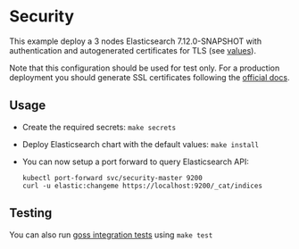 # Security

This example deploy a 3 nodes Elasticsearch 7.12.0-SNAPSHOT with authentication and
autogenerated certificates for TLS (see [values][]).

Note that this configuration should be used for test only. For a production
deployment you should generate SSL certificates following the [official docs][].

## Usage

* Create the required secrets: `make secrets`

* Deploy Elasticsearch chart with the default values: `make install`

* You can now setup a port forward to query Elasticsearch API:

  ```
  kubectl port-forward svc/security-master 9200
  curl -u elastic:changeme https://localhost:9200/_cat/indices
  ```

## Testing

You can also run [goss integration tests][] using `make test`


[goss integration tests]: https://github.com/elastic/helm-charts/tree/7.12/elasticsearch/examples/security/test/goss.yaml
[official docs]: https://www.elastic.co/guide/en/elasticsearch/reference/7.12/configuring-tls.html#node-certificates
[values]: https://github.com/elastic/helm-charts/tree/7.12/elasticsearch/examples/security/values.yaml
